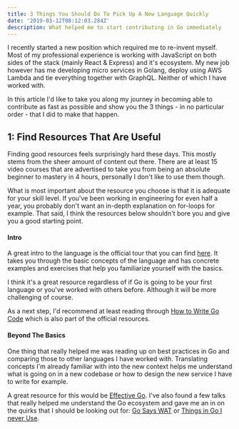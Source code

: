 ```yaml
---
title: 3 Things You Should Do To Pick Up A New Language Quickly
date: '2019-03-12T08:12:03.284Z'
description: What helped me to start contributing in Go immediately
---
```


I recently started a new position which required me to re-invent myself.
Most of my professional experience is working with JavaScript on both sides of the stack (mainly React & Express) and it's ecosystem.
My new job however has me developing micro services in Golang, deploy using AWS Lambda and tie everything together with GraphQL. Neither of which I have worked with.

In this article I'd like to take you along my journey in becoming able to contribute as fast as possible and show you the 3 things - in no particular order - that I did to make that happen.

## 1: Find Resources That Are Useful

Finding good resources feels surprisingly hard these days. This mostly stems from the sheer amount of content out there.
There are at least 15 video courses that are advertised to take you from being an absolute beginner to mastery in 4 hours, personally I don't like to use them though.

What is most important about the resource you choose is that it is adequate for your skill level.
If you've been working in engineering for even half a year, you probably don't want an in-depth explanation on for-loops for example.
That said, I think the resources below shouldn't bore you and give you a good starting point.

#### Intro

A great intro to the language is the official tour that you can find [here](https://tour.golang.org/welcome/1).
It takes you through the basic concepts of the language and has concrete examples and exercises that help you familiarize yourself with the basics.

I think it's a great resource regardless of if Go is going to be your first language or you've worked with others before. Although it will be more challenging of course.

As a next step, I'd recommend at least reading through [How to Write Go Code](https://golang.org/doc/code.html) which is also part of the official resources.

#### Beyond The Basics

One thing that really helped me was reading up on best practices in Go and comparing those to other languages I have worked with.
Translating concepts I'm already familiar with into the new context helps me understand what is going on in a new codebase or how to design the new service I have to write for example.

A great resource for this would be [Effective Go](https://golang.org/doc/effective_go.html). I've also found a few talks that really helped me understand the Go ecosystem and gave me an in on the quirks that I should be looking out for: [Go Says WAT](https://www.youtube.com/watch?v=zPd0Cxzsslk&t=999s) or [Things in Go I never Use](https://www.youtube.com/watch?v=5DVV36uqQ4E).

